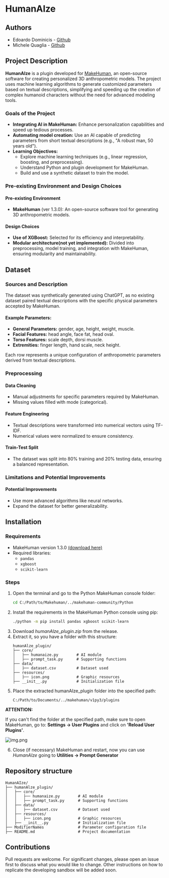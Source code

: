 # HumanAIze

## Authors

- Edoardo Dominicis - [Github](https://github.com/reDev27)
- Michele Quaglia - [Github](https://github.com/micheleq1)

## Project Description

**HumanAIze** is a plugin developed for [MakeHuman](https://static.makehumancommunity.org/makehuman.html), an open-source software for creating personalized 3D anthropometric models. The project uses machine learning algorithms to generate customized parameters based on textual descriptions, simplifying and speeding up the creation of complex humanoid characters without the need for advanced modeling tools.

### Goals of the Project

- **Integrating AI in MakeHuman:** Enhance personalization capabilities and speed up tedious processes.
- **Automating model creation:** Use an AI capable of predicting parameters from short textual descriptions (e.g., "A robust man, 50 years old").
- **Learning Objectives:**
  - Explore machine learning techniques (e.g., linear regression, boosting, and preprocessing).
  - Understand Python and plugin development for MakeHuman.
  - Build and use a synthetic dataset to train the model.

### Pre-existing Environment and Design Choices

#### Pre-existing Environment

- **MakeHuman** (ver 1.3.0): An open-source software tool for generating 3D anthropometric models.

#### Design Choices

- **Use of XGBoost:** Selected for its efficiency and interpretability.
- **Modular architecture(not yet implemented):** Divided into preprocessing, model training, and integration with MakeHuman, ensuring modularity and maintainability.

## Dataset

### Sources and Description

The dataset was synthetically generated using ChatGPT, as no existing dataset paired textual descriptions with the specific physical parameters accepted by MakeHuman.

#### Example Parameters:

- **General Parameters:** gender, age, height, weight, muscle.
- **Facial Features:** head angle, face fat, head oval.
- **Torso Features:** scale depth, dorsi muscle.
- **Extremities:** finger length, hand scale, neck height.

Each row represents a unique configuration of anthropometric parameters derived from textual descriptions.

### Preprocessing

#### Data Cleaning

- Manual adjustments for specific parameters required by MakeHuman.
- Missing values filled with mode (categorical).

#### Feature Engineering

- Textual descriptions were transformed into numerical vectors using TF-IDF.
- Numerical values were normalized to ensure consistency.

#### Train-Test Split

- The dataset was split into 80% training and 20% testing data, ensuring a balanced representation.

### Limitations and Potential Improvements

#### Potential Improvements

- Use more advanced algorithms like neural networks.
- Expand the dataset for better generalizability.

## Installation

### Requirements

- MakeHuman version 1.3.0 [(download here)](https://files2.makehumancommunity.org/releases/)
- Required libraries:
  - `pandas`
  - `xgboost`
  - `scikit-learn`

### Steps

1. Open the terminal and go to the Python MakeHuman console folder:
   ```bash
   cd C:/Path/to/Makehuman/../makehuman-community/Python 
2. Install the requirements in the MakeHuman Python console using pip:
    ```bash
   ./python -m pip install pandas xgboost scikit-learn
3. Download _humanAlze_plugin.zip_ from the release.
4. Extract it, so you have a folder with this structure:
    ```
   humanAlze_plugin/
    ├── core/
    │   ├── humanaize.py        # AI module
    │   ├── prompt_task.py      # Supporting functions
    ├── data/
    │   ├── dataset.csv         # Dataset used
    ├── resources/
    │   ├── icon.png            # Graphic resources
    ├── __init__.py             # Initialization file
5. Place the extracted humanAIze_plugin folder into the specified path:
    ```
   C:/Path/to/Documents/../makehuman/v1py3/plugins
**ATTENTION:**

If you can't find the folder at the specified path, make sure to open MakeHuman, go to: **Settings → User Plugins** and click on **'Reload User Plugins'**.

![img.png](MHinstr.png)
<br>

6. Close (if necessary) MakeHuman and restart, now you can use _HumanAIze_ going to **Utilities → Prompt Generator**

## Repository structure

    HumanAIze/
    ├── humanAlze_plugin/
    │   ├── core/
    │   │   ├── humanaize.py        # AI module
    │   │   ├── prompt_task.py      # Supporting functions
    │   ├── data/
    │   │   ├── dataset.csv         # Dataset used
    │   ├── resources/
    │   │   ├── icon.png            # Graphic resources
    │   ├── __init__.py             # Initialization file
    ├── ModifierNames               # Parameter configuration file
    ├── README.md                   # Project documentation

## Contributions
Pull requests are welcome. For significant changes, please open an issue first to discuss what you would like to change. Other instructions on how to replicate the developing sandbox will be added soon.
